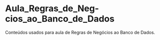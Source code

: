 # Aula_Regras_de_Neg-cios_ao_Banco_de_Dados
Conteúdos usados para aula de Regras de Negócios ao Banco de Dados.
